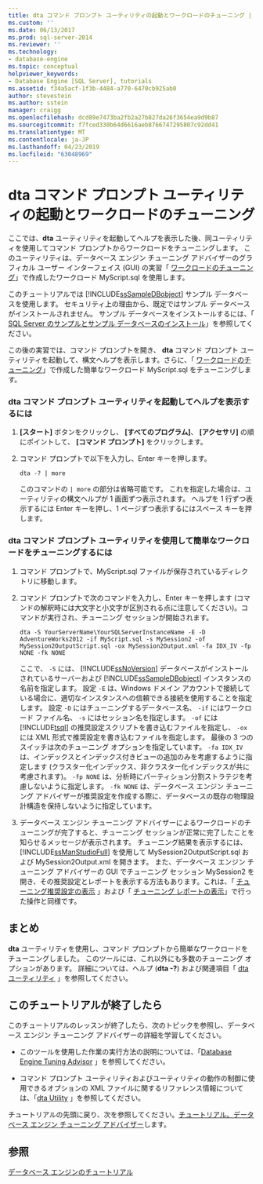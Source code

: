 ```yaml
---
title: dta コマンド プロンプト ユーティリティの起動とワークロードのチューニング | Microsoft Docs
ms.custom: ''
ms.date: 06/13/2017
ms.prod: sql-server-2014
ms.reviewer: ''
ms.technology:
- database-engine
ms.topic: conceptual
helpviewer_keywords:
- Database Engine [SQL Server], tutorials
ms.assetid: f34a5acf-1f3b-4484-a770-6470cb925ab0
author: stevestein
ms.author: sstein
manager: craigg
ms.openlocfilehash: dcd89e7473ba2fb2a27b827da26f3654ea9d9b87
ms.sourcegitcommit: f7fced330b64d6616aeb8766747295807c92dd41
ms.translationtype: MT
ms.contentlocale: ja-JP
ms.lasthandoff: 04/23/2019
ms.locfileid: "63048969"
---
```

# <a name="starting-the-dta-command-prompt-utility-and-tuning-a-workload"></a>dta コマンド プロンプト ユーティリティの起動とワークロードのチューニング
  ここでは、**dta** ユーティリティを起動してヘルプを表示した後、同ユーティリティを使用してコマンド プロンプトからワークロードをチューニングします。 このユーティリティは、データベース エンジン チューニング アドバイザーのグラフィカル ユーザー インターフェイス (GUI) の実習「 [ワークロードのチューニング](lesson-1-1-tuning-a-workload.md)」で作成したワークロード MyScript.sql を使用します。  
  
 このチュートリアルでは [!INCLUDE[ssSampleDBobject](../../includes/sssampledbobject-md.md)] サンプル データベースを使用します。 セキュリティ上の理由から、既定ではサンプル データベースがインストールされません。 サンプル データベースをインストールするには、「 [SQL Server のサンプルとサンプル データベースのインストール](http://sqlserversamples.codeplex.com)」を参照してください。  
  
 この後の実習では、コマンド プロンプトを開き、 **dta** コマンド プロンプト ユーティリティを起動して、構文ヘルプを表示します。さらに、「 [ワークロードのチューニング](lesson-1-1-tuning-a-workload.md)」で作成した簡単なワークロード MyScript.sql をチューニングします。  
  
### <a name="to-start-the-dta-command-prompt-utility-and-view-help"></a>dta コマンド プロンプト ユーティリティを起動してヘルプを表示するには  
  
1.  **[スタート]** ボタンをクリックし、 **[すべてのプログラム]**、 **[アクセサリ]** の順にポイントして、 **[コマンド プロンプト]** をクリックします。  
  
2.  コマンド プロンプトで以下を入力し、Enter キーを押します。  
  
    ```  
    dta -? | more  
    ```  
  
     このコマンドの `| more` の部分は省略可能です。 これを指定した場合は、ユーティリティの構文ヘルプが 1 画面ずつ表示されます。 ヘルプを 1 行ずつ表示するには Enter キーを押し、1 ページずつ表示するにはスペース キーを押します。  
  
### <a name="to-tune-a-simple-workload-by-using-the-dta-command-prompt-utility"></a>dta コマンド プロンプト ユーティリティを使用して簡単なワークロードをチューニングするには  
  
1.  コマンド プロンプトで、MyScript.sql ファイルが保存されているディレクトリに移動します。  
  
2.  コマンド プロンプトで次のコマンドを入力し、Enter キーを押します (コマンドの解釈時には大文字と小文字が区別される点に注意してください)。コマンドが実行され、チューニング セッションが開始されます。  
  
    ```  
    dta -S YourServerName\YourSQLServerInstanceName -E -D AdventureWorks2012 -if MyScript.sql -s MySession2 -of MySession2OutputScript.sql -ox MySession2Output.xml -fa IDX_IV -fp NONE -fk NONE  
    ```  
  
     ここで、 `-S` には、 [!INCLUDE[ssNoVersion](../../includes/ssnoversion-md.md)] データベースがインストールされているサーバーおよび [!INCLUDE[ssSampleDBobject](../../includes/sssampledbobject-md.md)] インスタンスの名前を指定します。 設定 `-E` は、Windows ドメイン アカウントで接続している場合に、適切なインスタンスへの信頼できる接続を使用することを指定します。 設定 `-D` にはチューニングするデータベース名、 `-if` にはワークロード ファイル名、 `-s` にはセッション名を指定します。 `-of` には [!INCLUDE[tsql](../../includes/tsql-md.md)] の推奨設定スクリプトを書き込むファイルを指定し、 `-ox` には XML 形式で推奨設定を書き込むファイルを指定します。 最後の 3 つのスイッチは次のチューニング オプションを指定しています。 `-fa IDX_IV` は、インデックスとインデックス付きビューの追加のみを考慮するように指定します (クラスター化インデックス、非クラスター化インデックスが共に考慮されます)。 `-fp NONE` は、分析時にパーティション分割ストラテジを考慮しないように指定します。 `-fk NONE` は、データベース エンジン チューニング アドバイザーが推奨設定を作成する際に、データベースの既存の物理設計構造を保持しないように指定しています。  
  
3.  データベース エンジン チューニング アドバイザーによるワークロードのチューニングが完了すると、チューニング セッションが正常に完了したことを知らせるメッセージが表示されます。 チューニング結果を表示するには、 [!INCLUDE[ssManStudioFull](../../includes/ssmanstudiofull-md.md)] を使用して MySession2OutputScript.sql および MySession2Output.xml を開きます。 また、データベース エンジン チューニング アドバイザーの GUI でチューニング セッション MySession2 を開き、その推奨設定とレポートを表示する方法もあります。これは、「 [チューニング推奨設定の表示](lesson-1-2-viewing-tuning-recommendations.md) 」および「 [チューニング レポートの表示](lesson-1-3-viewing-tuning-reports.md)」で行った操作と同様です。  
  
## <a name="summary"></a>まとめ  
 **dta** ユーティリティを使用し、コマンド プロンプトから簡単なワークロードをチューニングしました。 このツールには、これ以外にも多数のチューニング オプションがあります。 詳細については、ヘルプ (**dta -?**) および関連項目「 [dta ユーティリティ](dta-utility.md) 」を参照してください。  
  
## <a name="after-you-finish-this-tutorial"></a>このチュートリアルが終了したら  
 このチュートリアルのレッスンが終了したら、次のトピックを参照し、データベース エンジン チューニング アドバイザーの詳細を学習してください。  
  
-   このツールを使用した作業の実行方法の説明については、「[Database Engine Tuning Advisor](../../relational-databases/performance/database-engine-tuning-advisor.md) 」を参照してください。  
  
-   コマンド プロンプト ユーティリティおよびユーティリティの動作の制御に使用できるオプションの XML ファイルに関するリファレンス情報については、「[dta Utility](dta-utility.md) 」を参照してください。  
  
 チュートリアルの先頭に戻り、次を参照してください。[チュートリアル。データベース エンジン チューニング アドバイザー](tutorial-database-engine-tuning-advisor.md)します。  
  
## <a name="see-also"></a>参照  
 [データベース エンジンのチュートリアル](../../relational-databases/database-engine-tutorials.md)  
  
  
